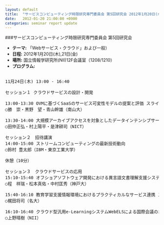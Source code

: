 ```yaml
---
layout: default
title:  "サービスコンピューティング時限研究専門委員会 第5回研究会 2012年1月20日(木),21日(金)"
date:   2012-01-20 21:00:00 +0900
categories: seminar report update
---
```


###サービスコンピューティング時限研究専門委員会 第5回研究会
- __テーマ:__ 「Webサービス・クラウド」および一般）
- __日程:__ 2012年1月20日(木),21日(金)
- __場所:__ 国立情報学研究所(NII)12F会議室（1208/1210）
- __プログラム:__

<pre>

11月24日(木) 13:00 - 16:40

セッション１ クラウドサービスの設計・開発

13:00-13:30 OVMに基づくSaaSのサービス可変性モデルの提案と評価 スライド
○勝　崇・黒野　望・青山幹雄（南山大）

13:30-14:00 大規模アーカイブアクセスを対象としたデータインテンシブサービスの提案 スライド
○田仲正弘・村上陽平・是津耕司（NICT）

セッション２　招待講演
14:00-15:00 ストリームコンピューティングの最新技術動向
○鈴村 豊太郎（IBM・東京工業大学）

休憩（10分）

セッション３　クラウドサービスの応用
15:10-15:40 オフショアソフトウェア開発における異言語文書理解支援システムの実験的評価 スライド
○程　祥瑞・松本真佑・中村匡秀（神戸大）

15:40-16:10 教育学習支援情報環境におけるプラクティカルなサービス連携 スライド
○梶田将司（名大）

16:10-16:40 クラウド型汎用e-LearningシステムWebELSによる国際会議のオンライン配信実験と評価 スライド
○上野晴樹（NII）
</pre>

